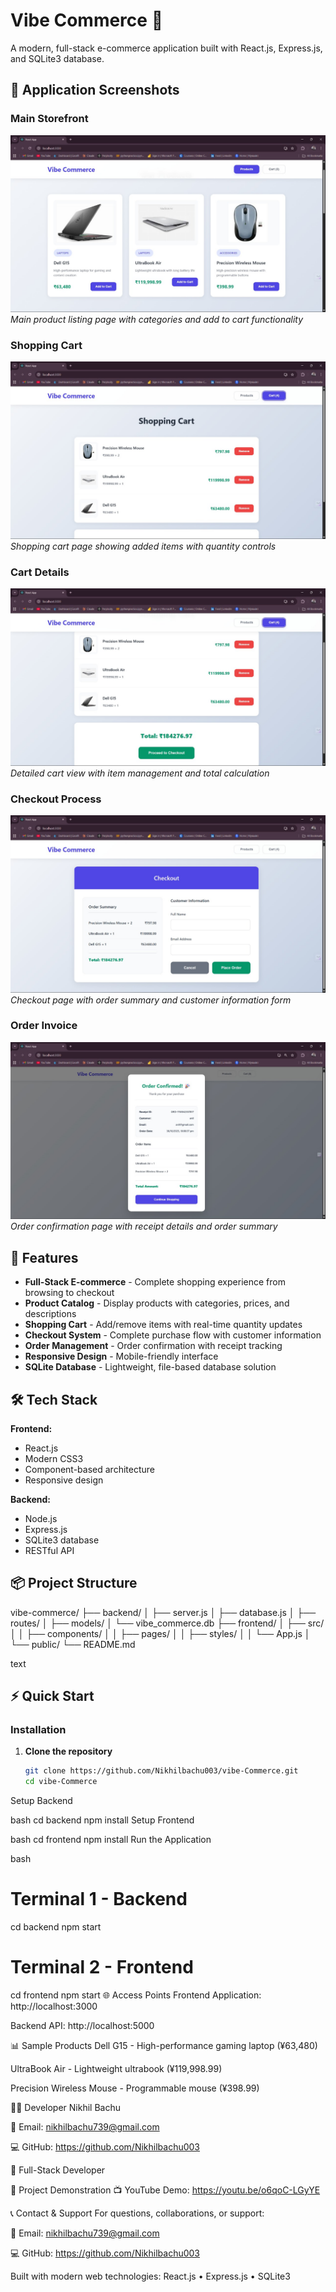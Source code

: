 # Vibe Commerce 🛒

A modern, full-stack e-commerce application built with React.js, Express.js, and SQLite3 database.

## 📸 Application Screenshots

### Main Storefront
![Vibe Commerce Store](https://github.com/Nikhilbachu003/vibe-Commerce/raw/main/vibe%20commerce.jpg)
*Main product listing page with categories and add to cart functionality*

### Shopping Cart
![Shopping Cart](https://github.com/Nikhilbachu003/vibe-Commerce/raw/main/shopping%20cart.jpg)
*Shopping cart page showing added items with quantity controls*

### Cart Details
![Cart Details](https://github.com/Nikhilbachu003/vibe-Commerce/raw/main/cart.jpg)
*Detailed cart view with item management and total calculation*

### Checkout Process
![Checkout Page](https://github.com/Nikhilbachu003/vibe-Commerce/raw/main/checkout.jpg)
*Checkout page with order summary and customer information form*

### Order Invoice
![Order Invoice](https://github.com/Nikhilbachu003/vibe-Commerce/raw/main/invoice.jpg)
*Order confirmation page with receipt details and order summary*

## 🚀 Features

- **Full-Stack E-commerce** - Complete shopping experience from browsing to checkout
- **Product Catalog** - Display products with categories, prices, and descriptions
- **Shopping Cart** - Add/remove items with real-time quantity updates
- **Checkout System** - Complete purchase flow with customer information
- **Order Management** - Order confirmation with receipt tracking
- **Responsive Design** - Mobile-friendly interface
- **SQLite Database** - Lightweight, file-based database solution

## 🛠️ Tech Stack

**Frontend:**
- React.js
- Modern CSS3
- Component-based architecture
- Responsive design

**Backend:**
- Node.js
- Express.js
- SQLite3 database
- RESTful API

## 📦 Project Structure
vibe-commerce/
├── backend/
│ ├── server.js
│ ├── database.js
│ ├── routes/
│ ├── models/
│ └── vibe_commerce.db
├── frontend/
│ ├── src/
│ │ ├── components/
│ │ ├── pages/
│ │ ├── styles/
│ │ └── App.js
│ └── public/
└── README.md

text

## ⚡ Quick Start

### Installation

1. **Clone the repository**
   ```bash
   git clone https://github.com/Nikhilbachu003/vibe-Commerce.git
   cd vibe-Commerce
Setup Backend

bash
cd backend
npm install
Setup Frontend

bash
cd frontend
npm install
Run the Application

bash
# Terminal 1 - Backend
cd backend
npm start

# Terminal 2 - Frontend
cd frontend
npm start
🌐 Access Points
Frontend Application: http://localhost:3000

Backend API: http://localhost:5000

📊 Sample Products
Dell G15 - High-performance gaming laptop (¥63,480)

UltraBook Air - Lightweight ultrabook (¥119,998.99)

Precision Wireless Mouse - Programmable mouse (¥398.99)

👨‍💻 Developer
Nikhil Bachu

📧 Email: nikhilbachu739@gmail.com

💻 GitHub: https://github.com/Nikhilbachu003

💼 Full-Stack Developer

🎥 Project Demonstration
📺 YouTube Demo: https://youtu.be/o6qoC-LGyYE

📞 Contact & Support
For questions, collaborations, or support:

📧 Email: nikhilbachu739@gmail.com

💻 GitHub: https://github.com/Nikhilbachu003

Built with modern web technologies: React.js • Express.js • SQLite3

